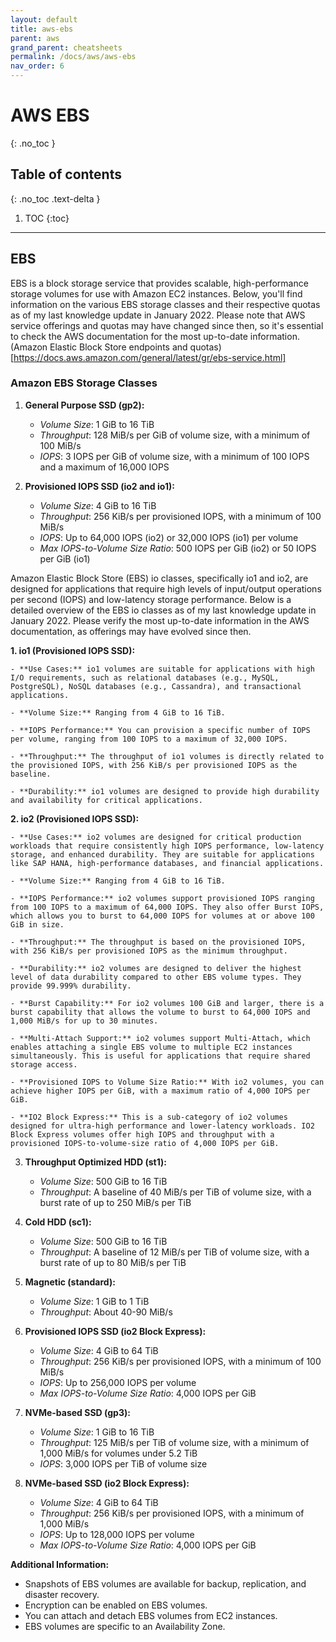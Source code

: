 ```yaml
---
layout: default
title: aws-ebs
parent: aws
grand_parent: cheatsheets
permalink: /docs/aws/aws-ebs
nav_order: 6
---
```

# AWS EBS
{: .no_toc }

## Table of contents
{: .no_toc .text-delta }

1. TOC
{:toc}

---

## EBS
EBS is a block storage service that provides scalable, high-performance storage volumes for use with Amazon EC2 instances. 
Below, you'll find information on the various EBS storage classes and their respective quotas as of my last knowledge update 
in January 2022. Please note that AWS service offerings and quotas may have changed since then, so it's essential to check the 
AWS documentation for the most up-to-date information. (Amazon Elastic Block Store endpoints and quotas)[https://docs.aws.amazon.com/general/latest/gr/ebs-service.html]

### Amazon EBS Storage Classes

1. **General Purpose SSD (gp2):**
    - *Volume Size*: 1 GiB to 16 TiB
    - *Throughput*: 128 MiB/s per GiB of volume size, with a minimum of 100 MiB/s
    - *IOPS*: 3 IOPS per GiB of volume size, with a minimum of 100 IOPS and a maximum of 16,000 IOPS

2. **Provisioned IOPS SSD (io2 and io1):**
    - *Volume Size*: 4 GiB to 16 TiB
    - *Throughput*: 256 KiB/s per provisioned IOPS, with a minimum of 100 MiB/s
    - *IOPS*: Up to 64,000 IOPS (io2) or 32,000 IOPS (io1) per volume
    - *Max IOPS-to-Volume Size Ratio*: 500 IOPS per GiB (io2) or 50 IOPS per GiB (io1)

Amazon Elastic Block Store (EBS) io classes, specifically io1 and io2, are designed for applications that require high levels of input/output operations per second (IOPS) and low-latency storage performance. Below is a detailed overview of the EBS io classes as of my last knowledge update in January 2022. Please verify the most up-to-date information in the AWS documentation, as offerings may have evolved since then.

**1. io1 (Provisioned IOPS SSD):**

    - **Use Cases:** io1 volumes are suitable for applications with high I/O requirements, such as relational databases (e.g., MySQL, PostgreSQL), NoSQL databases (e.g., Cassandra), and transactional applications.

    - **Volume Size:** Ranging from 4 GiB to 16 TiB.

    - **IOPS Performance:** You can provision a specific number of IOPS per volume, ranging from 100 IOPS to a maximum of 32,000 IOPS.

    - **Throughput:** The throughput of io1 volumes is directly related to the provisioned IOPS, with 256 KiB/s per provisioned IOPS as the baseline.

    - **Durability:** io1 volumes are designed to provide high durability and availability for critical applications.

**2. io2 (Provisioned IOPS SSD):**

    - **Use Cases:** io2 volumes are designed for critical production workloads that require consistently high IOPS performance, low-latency storage, and enhanced durability. They are suitable for applications like SAP HANA, high-performance databases, and financial applications.

    - **Volume Size:** Ranging from 4 GiB to 16 TiB.

    - **IOPS Performance:** io2 volumes support provisioned IOPS ranging from 100 IOPS to a maximum of 64,000 IOPS. They also offer Burst IOPS, which allows you to burst to 64,000 IOPS for volumes at or above 100 GiB in size.

    - **Throughput:** The throughput is based on the provisioned IOPS, with 256 KiB/s per provisioned IOPS as the minimum throughput.

    - **Durability:** io2 volumes are designed to deliver the highest level of data durability compared to other EBS volume types. They provide 99.999% durability.

    - **Burst Capability:** For io2 volumes 100 GiB and larger, there is a burst capability that allows the volume to burst to 64,000 IOPS and 1,000 MiB/s for up to 30 minutes.

    - **Multi-Attach Support:** io2 volumes support Multi-Attach, which enables attaching a single EBS volume to multiple EC2 instances simultaneously. This is useful for applications that require shared storage access.

    - **Provisioned IOPS to Volume Size Ratio:** With io2 volumes, you can achieve higher IOPS per GiB, with a maximum ratio of 4,000 IOPS per GiB.

    - **IO2 Block Express:** This is a sub-category of io2 volumes designed for ultra-high performance and lower-latency workloads. IO2 Block Express volumes offer high IOPS and throughput with a provisioned IOPS-to-volume-size ratio of 4,000 IOPS per GiB.

3. **Throughput Optimized HDD (st1):**
    - *Volume Size*: 500 GiB to 16 TiB
    - *Throughput*: A baseline of 40 MiB/s per TiB of volume size, with a burst rate of up to 250 MiB/s per TiB

4. **Cold HDD (sc1):**
    - *Volume Size*: 500 GiB to 16 TiB
    - *Throughput*: A baseline of 12 MiB/s per TiB of volume size, with a burst rate of up to 80 MiB/s per TiB

5. **Magnetic (standard):**
    - *Volume Size*: 1 GiB to 1 TiB
    - *Throughput*: About 40-90 MiB/s

6. **Provisioned IOPS SSD (io2 Block Express):**

    - *Volume Size*: 4 GiB to 64 TiB
    - *Throughput*: 256 KiB/s per provisioned IOPS, with a minimum of 100 MiB/s
    - *IOPS*: Up to 256,000 IOPS per volume
    - *Max IOPS-to-Volume Size Ratio*: 4,000 IOPS per GiB

7. **NVMe-based SSD (gp3):**
    - *Volume Size*: 1 GiB to 16 TiB
    - *Throughput*: 125 MiB/s per TiB of volume size, with a minimum of 1,000 MiB/s for volumes under 5.2 TiB
    - *IOPS*: 3,000 IOPS per TiB of volume size

8. **NVMe-based SSD (io2 Block Express):**
    - *Volume Size*: 4 GiB to 64 TiB
    - *Throughput*: 256 KiB/s per provisioned IOPS, with a minimum of 1,000 MiB/s
    - *IOPS*: Up to 128,000 IOPS per volume
    - *Max IOPS-to-Volume Size Ratio*: 4,000 IOPS per GiB

**Additional Information:**
- Snapshots of EBS volumes are available for backup, replication, and disaster recovery.
- Encryption can be enabled on EBS volumes.
- You can attach and detach EBS volumes from EC2 instances.
- EBS volumes are specific to an Availability Zone.

